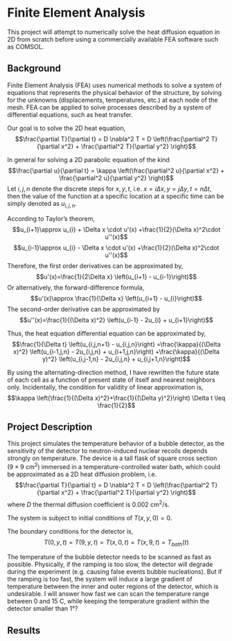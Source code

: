 # Finite Element Analysis 
This project will attempt to numerically solve the heat diffusion equation in 2D from scratch before using a commercially available FEA software such as COMSOL. 

## Background
Finite Element Analysis (FEA) uses numerical methods to solve a system of equations that represents the physical behavior of the structure, by solving for the unknowns (displacements, temperatures, etc.) at each node of the mesh. FEA can be applied to solve processes described by a system of differential equations, such as heat transfer.

Our goal is to solve the 2D heat equation,
$$\frac{\partial T}{\partial t} = D \nabla^2 T = D \left(\frac{\partial^2 T}{\partial x^2} + \frac{\partial^2 T}{\partial y^2} \right)$$

In general for solving a 2D parabolic equation of the kind
$$\frac{\partial u}{\partial t} = \kappa \left(\frac{\partial^2 u}{\partial x^2} + \frac{\partial^2 u}{\partial y^2} \right)$$
Let $i, j, n$ denote the discrete steps for $x, y, t$, i.e. $x=i\Delta x, y=j\Delta y, t=n\Delta t$, then the value of the function at a specific location at a specific time can be simply denoted as $u_{i,j,n}$.

According to Taylor’s theorem,
$$u_{i+1}\approx u_{i} + \Delta x \cdot u'(x) +\frac{1}{2}(\Delta x)^2\cdot u''(x)$$
$$u_{i-1}\approx u_{i} - \Delta x \cdot u'(x) +\frac{1}{2}(\Delta x)^2\cdot u''(x)$$
Therefore, the first order derivatives can be approximated by,
$$u'(x)=\frac{1}{2\Delta x} \left(u_{i+1} - u_{i-1}\right)$$
Or alternatively, the forward-difference formula,
$$u'(x)\approx \frac{1}{\Delta x} \left(u_{i+1} - u_{i}\right)$$
The second-order derivative can be approximated by
$$u''(x)=\frac{1}{(\Delta x)^2} \left(u_{i-1} -  2u_{i} + u_{i+1}\right)$$

Thus, the heat equation differential equation can be approximated by,
$$\frac{1}{\Delta t} \left(u_{i,j,n+1} -  u_{i,j,n}\right) =\frac{\kappa}{(\Delta x)^2} \left(u_{i-1,j,n} -  2u_{i,j,n} + u_{i+1,j,n}\right) +\frac{\kappa}{(\Delta y)^2} \left(u_{i,j-1,n} -  2u_{i,j,n} + u_{i,j+1,n}\right)$$

By using the alternating-direction method, I have rewritten the future state of each cell as a function of present state of itself and nearest neighbors only. Incidentally, the condition for validity of linear approximation is,
$$\kappa \left(\frac{1}{(\Delta x)^2}+\frac{1}{(\Delta y)^2}\right) \Delta t \leq \frac{1}{2}$$

## Project Description
This project simulates the temperature behavior of a bubble detector, as the sensitivity of the detector to neutron-induced nuclear recoils depends strongly on temperature. The device is a tall flask of square cross section ($9 \times 9$ cm$^2$) immersed in a temperature-controlled water bath, which could be approximated as a 2D heat diffusion problem, i.e. 
$$\frac{\partial T}{\partial t} = D \nabla^2 T = D \left(\frac{\partial^2 T}{\partial x^2} + \frac{\partial^2 T}{\partial y^2} \right)$$
where $D$ the thermal diffusion coefficient is $0.002$ cm$^2$/s.

The system is subject to initial conditions of $T(x,y,0) = 0$.

The boundary conditions for the detector is,
$$T(0,y,t) = T(9,y,t) = T(x,0,t) = T(x,9,t) = T_{bath}(t)$$

The temperature of the bubble detector needs to be scanned as fast as possible. Physically, if the ramping is too slow, the detector will degrade during the experiment (e.g. causing false events bubble nucleations). But if the ramping is too fast, the system will induce a large gradient of temperature between the inner and outer regions of the detector, which is undesirable. I will answer how fast we can scan the temperature range between $0$ and $15$ C, while keeping the temperature gradient within the detector smaller than 1°? 

## Results







